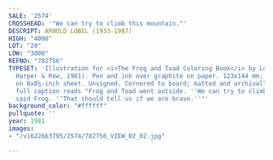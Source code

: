 ```yaml
---
SALE: '2574'
CROSSHEAD: '"We can try to climb this mountain."'
DESCRIPT: ARNOLD LOBEL (1933-1987)
HIGH: "4000"
LOT: "28"
LOW: "3000"
REFNO: "782756"
TYPESET: 'Illustration for <i>The Frog and Toad Coloring Book</i> by Lobel (New York:
  Harper & Row, 1981). Pen and ink over graphite on paper. 123x144 mm; 4¾x5¾ inches,
  on 8x8¼-inch sheet. Unsigned. Cornered to board; matted and archivally framed. <br><br>The
  full caption reads "Frog and Toad went outside. ''We can try to climb this mountain,''
  said Frog. ''That should tell us if we are brave.''"'
background_color: "#ffffff"
pullquote: ''
year: 1981
images:
- "/v1622663795/2574/782756_VIEW_02_02.jpg"

---
```

